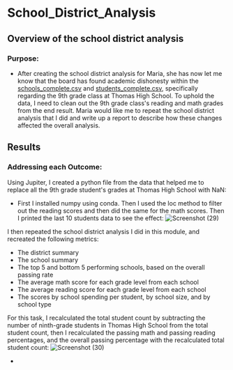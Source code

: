 # School_District_Analysis

## Overview of the school district analysis

### Purpose:

 - After creating the school district analysis for Maria, she has now let me know that the board has found academic dishonesty within the [schools_complete.csv](https://github.com/Sebjet24/School_District_Analysis/files/7614742/schools_complete.csv) and
[students_complete.csv](https://github.com/Sebjet24/School_District_Analysis/files/7614743/students_complete.csv), specifically regarding the 9th grade class at Thomas High School. To uphold the data, I need to clean out the 9th grade class's reading and math grades from the end result. Maria would like me to repeat the school district analysis that I did and write up a report to describe how these changes affected the overall analysis.

## Results

### Addressing each Outcome:

Using Jupiter, I created a python file from the data that helped me to replace all the 9th grade student's grades at Thomas High School with NaN:

 - First I installed numpy using conda. Then I used the loc method to filter out the reading scores and then did the same for the math scores. Then I printed the last 10 students data to see the effect:
![Screenshot (29)](https://user-images.githubusercontent.com/91230277/143793346-69cbf958-d5b4-4edb-b406-a11baf6f8f94.png)

I then repeated the school district analysis I did in this module, and recreated the following metrics:

 - The district summary
 - The school summary
 - The top 5 and bottom 5 performing schools, based on the overall passing rate
 - The average math score for each grade level from each school
 - The average reading score for each grade level from each school
 - The scores by school spending per student, by school size, and by school type

For this task, I recalculated the total student count by subtracting the number of ninth-grade students in Thomas High School from the total student count, then I recalculated the passing math and passing reading percentages, and the overall passing percentage with the recalculated total student count:
![Screenshot (30)](https://user-images.githubusercontent.com/91230277/143793721-694b26fd-16b1-4476-90f5-b6b57c177b45.png)

 - 
